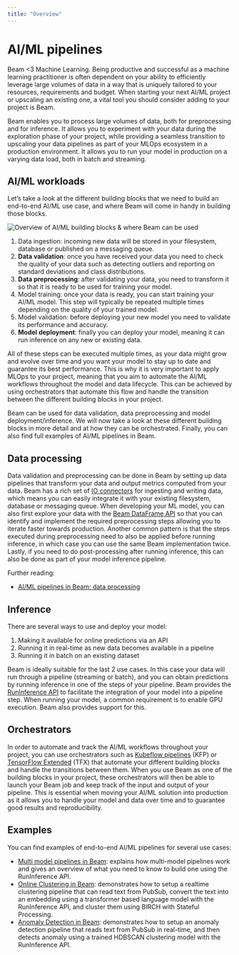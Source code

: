 ```yaml
---
title: "Overview"
---
```

<!--
Licensed under the Apache License, Version 2.0 (the "License");
you may not use this file except in compliance with the License.
You may obtain a copy of the License at

http://www.apache.org/licenses/LICENSE-2.0

Unless required by applicable law or agreed to in writing, software
distributed under the License is distributed on an "AS IS" BASIS,
WITHOUT WARRANTIES OR CONDITIONS OF ANY KIND, either express or implied.
See the License for the specific language governing permissions and
limitations under the License.
-->

# AI/ML pipelines

Beam <3 Machine Learning. Being productive and successful as a machine learning practitioner is often dependent on your ability to efficiently leverage large volumes of data in a way that is uniquely tailored to your resources, requirements and budget. When starting your next AI/ML project or upscaling an existing one, a vital tool you should consider adding to your project is Beam.

Beam enables you to process large volumes of data, both for preprocessing and for inference. It allows you to experiment with your data during the exploration phase of your project, while providing a seamless transition to upscaling your data pipelines as part of your MLOps ecosystem in a production environment. It allows you to run your model in production on a varying data load, both in batch and streaming.

## AI/ML workloads

Let’s take a look at the different building blocks that we need to build an end-to-end AI/ML use case, and where Beam will come in handy in building those blocks.

![Overview of  AI/ML building blocks & where Beam can be used](/images/ml-workflows.svg)

1. Data ingestion: incoming new data will be stored in your filesystem, database or published on a messaging queue.
2. **Data validation**: once you have received your data you need to check the quality of your data such as detecting outliers and reporting on standard deviations and class distributions.
3. **Data preprocessing**: after validating your data, you need to transform it so that it is ready to be used for training your model.
4. Model training: once your data is ready, you can start training your AI/ML model. This step will typically be repeated multiple times depending on the quality of your trained model.
5. Model validation: before deploying your new model you need to validate its performance and accuracy.
6. **Model deployment**: finally you can deploy your model, meaning it can run inference on any new or existing data.

All of these steps can be executed multiple times, as your data might grow and evolve over time and you want your model to stay up to date and guarantee its best performance. This is why it is very important to apply MLOps to your project, meaning that you aim to automate the AI/ML workflows throughout the model and data lifecycle. This can be achieved by using orchestrators that automate this flow and handle the transition between the different building blocks in your project.

Beam can be used for data validation, data preprocessing and model deployment/inference. We will now take a look at these different building blocks in more detail and at how they can be orchestrated. Finally, you can also find full examples of AI/ML pipelines in Beam.

## Data processing

Data validation and preprocessing can be done in Beam by setting up data pipelines that transform your data and output metrics computed from your data. Beam has a rich set of [IO connectors](https://beam.apache.org/documentation/io/built-in/) for ingesting and writing data, which means you can easily integrate it with your existing filesystem, database or messaging queue. When developing your ML model, you can also first explore your data with the [Beam DataFrame API](https://beam.apache.org/documentation/dsls/dataframes/overview/) so that you can identify and implement the required preprocessing steps allowing you to iterate faster towards production. Another common pattern is that the steps executed during preprocessing need to also be applied before running inference, in which case you can use the same Beam implementation twice. Lastly, if you need to do post-processing after running inference, this can also be done as part of your model inference pipeline.

Further reading:
* [AI/ML pipelines in Beam: data processing](/documentation/ml/data-processing)

## Inference

There are several ways to use and deploy your model:
1. Making it available for online predictions via an API
2. Running it in real-time as new data becomes available in a pipeline
3. Running it in batch on an existing dataset

Beam is ideally suitable for the last 2 use cases. In this case your data will run through a pipeline (streaming or batch), and you can obtain predictions by running inference in one of the steps of your pipeline. Beam provides the [RunInference API](https://beam.apache.org/documentation/sdks/python-machine-learning/) to facilitate the integration of your model into a pipeline step. When running your model, a common requirement is to enable GPU execution. Beam also provides support for this.

## Orchestrators

In order to automate and track the AI/ML workflows throughout your project, you can use orchestrators such as [Kubeflow pipelines](https://www.kubeflow.org/docs/components/pipelines/introduction/) (KFP) or [TensorFlow Extended](https://www.tensorflow.org/tfx) (TFX) that automate your different building blocks and handle the transitions between them. When you use Beam as one of the building blocks in your project, these orchestrators will then be able to launch your Beam job and keep track of the input and output of your pipeline. This is essential when moving your AI/ML solution into production as it allows you to handle your model and data over time and to guarantee good results and reproducibility.

## Examples

You can find examples of end-to-end AI/ML pipelines for several use cases:
* [Multi model pipelines in Beam](/documentation/ml/multi-model-pipelines): explains how multi-model pipelines work and gives an overview of what you need to know to build one using the RunInference API.
* [Online Clustering in Beam](/documentation/ml/online-clustering): demonstrates how to setup a realtime clustering pipeline that can read text from PubSub, convert the text into an embedding using a transformer based language model with the RunInference API, and cluster them using BIRCH with Stateful Processing.
* [Anomaly Detection in Beam](/documentation/ml/anomaly-detection): demonstrates how to setup an anomaly detection pipeline that reads text from PubSub in real-time, and then detects anomaly using a trained HDBSCAN clustering model with the RunInference API.
